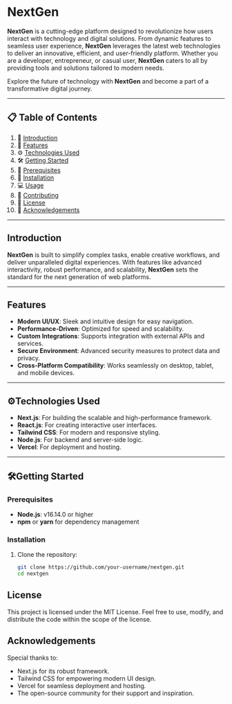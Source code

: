 # NextGen  

**NextGen** is a cutting-edge platform designed to revolutionize how users interact with technology and digital solutions. From dynamic features to seamless user experience, **NextGen** leverages the latest web technologies to deliver an innovative, efficient, and user-friendly platform. Whether you are a developer, entrepreneur, or casual user, **NextGen** caters to all by providing tools and solutions tailored to modern needs.

Explore the future of technology with **NextGen** and become a part of a transformative digital journey.

---

## 📋 Table of Contents

1. 🚀 [Introduction](#introduction)  
2. 🔋 [Features](#features)  
3. ⚙️ [Technologies Used](#technologies-used)  
4. 🛠️ [Getting Started](#getting-started)  
5. 📝 [Prerequisites](#prerequisites)  
6. 🔧 [Installation](#installation)  
7. 💻 [Usage](#usage)  
8. 🌟 [Contributing](#contributing)  
9. 📝 [License](#license)  
10. 🙏 [Acknowledgements](#acknowledgements)  

---

## Introduction  

**NextGen** is built to simplify complex tasks, enable creative workflows, and deliver unparalleled digital experiences. With features like advanced interactivity, robust performance, and scalability, **NextGen** sets the standard for the next generation of web platforms.  

---

## Features  

- **Modern UI/UX**: Sleek and intuitive design for easy navigation.  
- **Performance-Driven**: Optimized for speed and scalability.  
- **Custom Integrations**: Supports integration with external APIs and services.  
- **Secure Environment**: Advanced security measures to protect data and privacy.  
- **Cross-Platform Compatibility**: Works seamlessly on desktop, tablet, and mobile devices.  

---

## ⚙Technologies Used  

- **Next.js**: For building the scalable and high-performance framework.  
- **React.js**: For creating interactive user interfaces.  
- **Tailwind CSS**: For modern and responsive styling.  
- **Node.js**: For backend and server-side logic.  
- **Vercel**: For deployment and hosting.  

---

## 🛠Getting Started  

### Prerequisites  

- **Node.js**: v16.14.0 or higher  
- **npm** or **yarn** for dependency management  

### Installation  

1. Clone the repository:  
   ```bash
   git clone https://github.com/your-username/nextgen.git
   cd nextgen


## License
This project is licensed under the MIT License. Feel free to use, modify, and distribute the code within the scope of the license.
## Acknowledgements
Special thanks to:

- Next.js for its robust framework.
- Tailwind CSS for empowering modern UI design.
- Vercel for seamless deployment and hosting.
- The open-source community for their support and inspiration.
